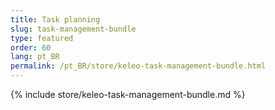 ```yaml
---
title: Task planning
slug: task-management-bundle
type: featured
order: 60
lang: pt_BR
permalink: /pt_BR/store/keleo-task-management-bundle.html
---
```


{% include store/keleo-task-management-bundle.md %}
